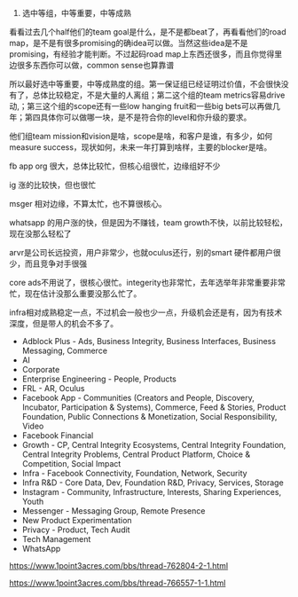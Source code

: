 1. 选中等组，中等重要，中等成熟

看看过去几个half他们的team goal是什么，是不是都beat了，再看看他们的road map，是不是有很多promising的确idea可以做。当然这些idea是不是promising，有经验才能判断。不过起码road map上东西还很多，而且你觉得里边很多东西你可以做，common sense也算靠谱

所以最好选中等重要，中等成熟度的组。第一保证组已经证明过价值，不会很快没有了，总体比较稳定，不是大量的人离组；第二这个组的team metrics容易drive动,；第三这个组的scope还有一些low hanging fruit和一些big bets可以再做几年；第四具体你可以做哪一块，是不是符合你的level和你升级的要求。



他们组team mission和vision是啥，scope是啥，和客户是谁，有多少，如何measure success，现状如何，未来一年打算到啥样，主要的blocker是啥。



fb app org 很大，总体比较忙，但核心组很忙，边缘组好不少

ig 涨的比较快，但也很忙

msger 相对边缘，不算太忙，也不算很核心。

whatsapp 的用户涨的快，但是因为不赚钱，team growth不快，以前比较轻松，现在没那么轻松了

arvr是公司长远投资，用户非常少，也就oculus还行，别的smart 硬件都用户很少，而且竞争对手很强

core ads不用说了，很核心很忙。integerity也非常忙，去年选举年非常重要非常忙，现在估计没那么重要没那么忙了。

infra相对成熟稳定一点，不过机会一般也少一点，升级机会还是有，因为有技术深度，但是带人的机会不多了。





- Adblock Plus - Ads, Business Integrity, Business Interfaces, Business Messaging, Commerce
- AI
- Corporate
- Enterprise Engineering - People, Products
- FRL - AR, Oculus 
- Facebook App - Communities (Creators and People, Discovery, Incubator, Participation & Systems), Commerce, Feed & Stories, Product Foundation, Public Connections & Monetization, Social Responsibility, Video
- Facebook Financial
- Growth - CP, Central Integrity Ecosystems, Central Integrity Foundation, Central Integrity Problems, Central Product Platform, Choice & Competition, Social Impact
- Infra - Facebook Connectivity, Foundation, Network, Security
- Infra R&D - Core Data, Dev, Foundation R&D, Privacy, Services, Storage
- Instagram - Community, Infrastructure, Interests, Sharing Experiences, Youth
- Messenger - Messaging Group, Remote Presence
- New Product Experimentation 
- Privacy - Product, Tech Audit
- Tech Management
- WhatsApp

https://www.1point3acres.com/bbs/thread-762804-2-1.html

https://www.1point3acres.com/bbs/thread-766557-1-1.html